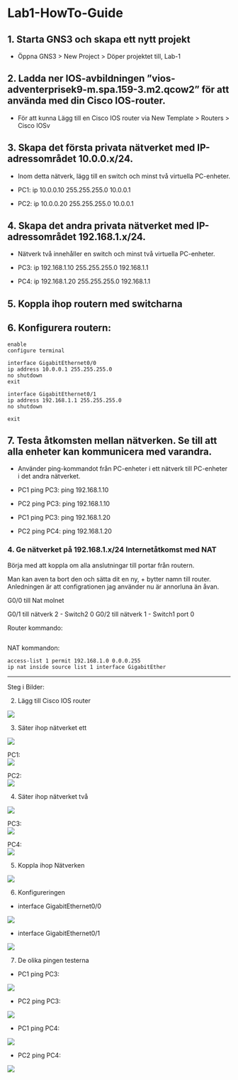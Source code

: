 # Lab1-HowTo-Guide

## 1. Starta GNS3 och skapa ett nytt projekt

- Öppna GNS3 > New Project > Döper projektet till, Lab-1

## 2. Ladda ner IOS-avbildningen ”vios-adventerprisek9-m.spa.159-3.m2.qcow2” för att använda med din Cisco IOS-router. 

- För att kunna Lägg till en Cisco IOS router via New Template > Routers > Cisco IOSv


## 3. Skapa det första privata nätverket med IP-adressområdet 10.0.0.x/24.
 - Inom detta nätverk, lägg till en switch och minst två virtuella PC-enheter.

- PC1: ip 10.0.0.10 255.255.255.0 10.0.0.1
- PC2: ip 10.0.0.20 255.255.255.0 10.0.0.1
 
## 4. Skapa det andra privata nätverket med IP-adressområdet 192.168.1.x/24.
- Nätverk två innehåller en switch och minst två virtuella PC-enheter.

- PC3: ip 192.168.1.10 255.255.255.0 192.168.1.1
- PC4: ip 192.168.1.20 255.255.255.0 192.168.1.1

## 5. Koppla ihop routern med switcharna

## 6. Konfigurera routern:
```
enable
configure terminal

interface GigabitEthernet0/0
ip address 10.0.0.1 255.255.255.0
no shutdown
exit

interface GigabitEthernet0/1
ip address 192.168.1.1 255.255.255.0
no shutdown

exit
```

## 7. Testa åtkomsten mellan nätverken. Se till att alla enheter kan kommunicera med varandra.
- Använder ping-kommandot från PC-enheter i ett nätverk till PC-enheter i det andra nätverket.

- PC1 ping PC3: ping 192.168.1.10
- PC2 ping PC3: ping 192.168.1.10

- PC1 ping PC3: ping 192.168.1.20
- PC2 ping PC4: ping 192.168.1.20

### 4. Ge nätverket på 192.168.1.x/24 Internetåtkomst med NAT

Börja med att koppla om alla anslutningar till portar från routern. 

Man kan aven ta bort den och sätta dit en ny, + bytter namn till router. Anledningen är att configrationen jag använder nu är annorluna än åvan.

G0/0 till Nat molnet

G0/1 till nätverk 2 - Switch2 0
G0/2 till nätverk 1 - Switch1 port 0

Router kommando:
```

```

NAT kommandon:
```
access-list 1 permit 192.168.1.0 0.0.0.255
ip nat inside source list 1 interface GigabitEther

```
---

Steg i Bilder:

2. Lägg till  Cisco IOS router
<img src="img/img1.1.png">

3. Säter ihop nätverket ett
<img src="img/img1.2.png">

PC1:
<br>
<img src="img/img1.3.png">

PC2:
<br>
<img src="img/img1.4.png">

4. Säter ihop nätverket två
<img src="img/img1.5.png">

PC3:
<br>
<img src="img/img1.6.png">

PC4:
<br>
<img src="img/img1.7.png">

5. Koppla ihop Nätverken
<img src="img/img1.8.png">

6. Konfigureringen

- interface GigabitEthernet0/0
<img src="img/img1.9.png">

- interface GigabitEthernet0/1
<img src="img/img2.1.png">

7. De olika pingen testerna
- PC1 ping PC3:
<img src="img/img2.2.png">

- PC2 ping PC3:
<img src="img/img2.3.png">

- PC1 ping PC4:
<img src="img/img2.4.png">

- PC2 ping PC4:
<img src="img/img2.5.png">
